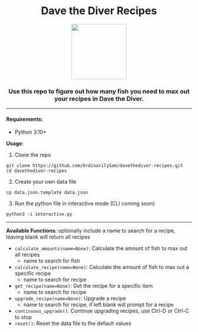 <h1 align="center">Dave the Diver Recipes</h1>
<p align="center">
<img src = "https://github.com/OrdinarilySam/davethediver-recipes/assets/100721569/b5446e95-39b1-46b8-9640-3c1e19f02df9"
  width=150
  height=150>
</p>
<h3 align="center"> Use this repo to figure out how many fish you need to max out your recipes in Dave the Diver. </h3>
<hr>
<h4>Requirements: </h4>
<ul>
  <li>Python 3.10+</li>
</ul>

**Usage**:
1. Clone the repo
```
git clone https://github.com/OrdinarilySam/davethediver-recipes.git
cd davethediver-recipes
```

2. Create your own data file
```
cp data.json.template data.json
```

3. Run the python file in interactive mode (CLI coming soon)
```
python3 -i interactive.py
```
<hr>

**Available Functions**:
optionally include a name to search for a recipe, leaving blank will return all recipes
- `calculate_amounts(name=None)`: Calculate the amount of fish to max out all recipes
  - name to search for fish
- `calculate_recipe(name=None)`: Calculate the amount of fish to max out a specific recipe
  - name to search for recipe
- `get_recipe(name=None)`: Get the recipe for a specific item
  - name to search for recipe
- `upgrade_recipe(name=None)`: Upgrade a recipe
  - name to search for recipe, if left blank will prompt for a recipe
- `continuous_upgrade()`: Continue upgrading recipes, use Ctrl-D or Ctrl-C to stop
- `reset()`: Reset the data file to the default values
